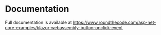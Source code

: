 # Documentation

Full documentation is available at https://www.roundthecode.com/asp-net-core-examples/blazor-webassembly-button-onclick-event
